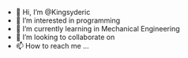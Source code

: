 - 👋 Hi, I’m @Kingsyderic
- 👀 I’m interested in programming
- 🌱 I’m currently learning in Mechanical Engineering
- 💞️ I’m looking to collaborate on 
- 📫 How to reach me ...

<!---
Kingsyderic/Kingsyderic is a ✨ special ✨ repository because its `README.md` (this file) appears on your GitHub profile.
You can click the Preview link to take a look at your changes.
--->
